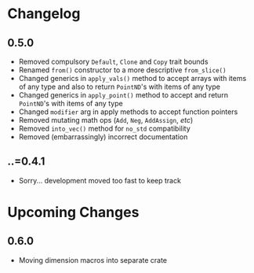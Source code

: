 
# Changelog

## 0.5.0

- Removed compulsory `Default`, `Clone` and `Copy` trait bounds
- Renamed `from()` constructor to a more descriptive `from_slice()`
- Changed generics in `apply_vals()` method to accept arrays with items of any type and also to return `PointND`'s with items of any type
- Changed generics in `apply_point()` method to accept and return `PointND`'s with items of any type
- Changed `modifier` arg in apply methods to accept function pointers
- Removed mutating math ops (`Add`, `Neg`, `AddAssign`, _etc_)
- Removed `into_vec()` method for `no_std` compatibility
- Removed (embarrassingly) incorrect documentation

## ..=0.4.1

- Sorry... development moved too fast to keep track

# Upcoming Changes

## 0.6.0

- Moving dimension macros into separate crate